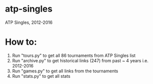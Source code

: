 # atp-singles
ATP Singles, 2012-2016

# How to:

1. Run "tours.py" to get all 86 tournaments from ATP Singles list
2. Run "archive.py" to get historical links (247) from past ~ 4 years i.e. 2012-2016
3. Run "games.py" to get all links from the tournaments
4. Run "stats.py" to get all stats
